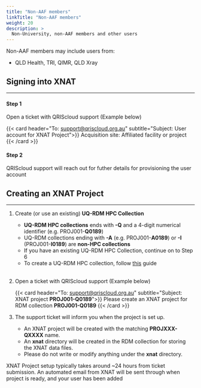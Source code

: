 ```yaml
---
title: "Non-AAF members"
linkTitle: "Non-AAF members"
weight: 20
description: >
  Non-University, non-AAF members and other users
---
```


Non-AAF members may include users from:
  - QLD Health, TRI, QIMR, QLD Xray

## Signing into XNAT
---
#### Step 1
Open a ticket with QRIScloud support (Example below)

{{< card header="To: support@qriscloud.org.au" subtitle="Subject: User account for XNAT Project">}}
Acquisition site:
Affiliated facility or project
{{< /card >}}

#### Step 2
QRIScloud support will reach out for futher details for provisioning the user account


## Creating an XNAT Project
---
1. Create (or use an existing) **UQ-RDM HPC Collection**
   - **UQ-RDM HPC collections** ends with **-Q** and a 4-digit numerical identifier (e.g. PROJ001-**Q0189**)
   - UQ-RDM collections ending with **-A** (e.g. PROJ001-**A0189**) or **-I** (PROJ001-**I0189**) are **non-HPC collections**
   - If you have an existing UQ-RDM HPC Collection, continue on to Step 6
   - To create a UQ-RDM HPC collection, follow [this](../../create-xnat-project/create-q-collection-uq-users/) guide
   <br><br>
2. Open a ticket with QRIScloud support (Example below)

   {{< card header="To: support@qriscloud.org.au" subtitle="Subject: XNAT project **PROJ001-Q0189**">}}
   Please create an XNAT project for RDM collection **PROJ001-Q0189**
   {{< /card >}}

3. The support ticket will inform you when the project is set up.
   - An XNAT project will be created with the matching **PROJXXX-QXXXX** name.
   - An **xnat** directory will be created in the RDM collection for storing the XNAT data files.
   - Please do not write or modify anything under the **xnat** directory.

XNAT Project setup typically takes around ~24 hours from ticket submission.
An automated email from XNAT will be sent through when project is ready, and your user has been added
